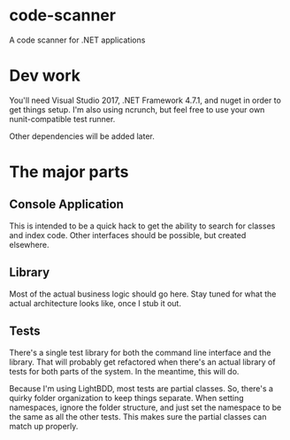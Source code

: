 # code-scanner
A code scanner for .NET applications

# Dev work
You'll need Visual Studio 2017, .NET Framework 4.7.1, and nuget in order to get
things setup. I'm also using ncrunch, but feel free to use your own 
nunit-compatible test runner.

Other dependencies will be added later.

# The major parts

## Console Application

This is intended to be a quick hack to get the ability to search for classes and
index code. Other interfaces should be possible, but created elsewhere.

## Library

Most of the actual business logic should go here. Stay tuned for what the actual 
architecture looks like, once I stub it out.

## Tests

There's a single test library for both the command line interface and the library.
That will probably get refactored when there's an actual library of tests for both
parts of the system. In the meantime, this will do.

Because I'm using LightBDD, most tests are partial classes. So, there's a quirky 
folder organization to keep things separate. When setting namespaces, ignore the
folder structure, and just set the namespace to be the same as all the other tests.
This makes sure the partial classes can match up properly.
